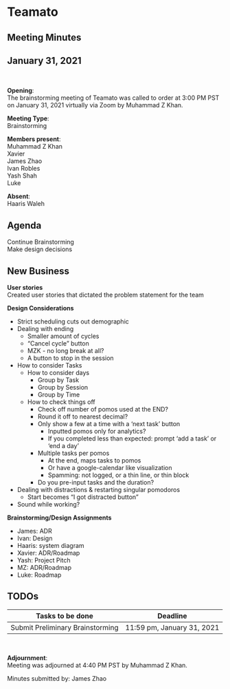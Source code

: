 # Teamato

## Meeting Minutes
## January 31, 2021
<br>

**Opening**:  
The brainstorming meeting of Teamato was called to order at 3:00 PM PST on January 31, 2021 virtually via Zoom by Muhammad Z Khan.

**Meeting Type**:  
Brainstorming  

**Members present**:  
Muhammad Z Khan  
Xavier  
James Zhao  
Ivan Robles  
Yash Shah  
Luke

**Absent**:  
Haaris Waleh  

## Agenda
Continue Brainstorming  
Make design decisions

## New Business
**User stories**  
Created user stories that dictated the problem statement for the team

**Design Considerations**  
- Strict scheduling cuts out demographic    
- Dealing with ending  
  - Smaller amount of cycles
  - “Cancel cycle” button
  - MZK - no long break at all?
  - A button to stop in the session  
- How to consider Tasks  
  - How to consider days
    - Group by Task
    - Group by Session
    - Group by Time
  - How to check things off
    - Check off number of pomos used at the END?
    - Round it off to nearest decimal?
    - Only show a few at a time with a ‘next task’ button
      - Inputted pomos only for analytics?
      - If you completed less than expected: prompt ‘add a task’ or ‘end a day’ 
    - Multiple tasks per pomos
      - At the end, maps tasks to pomos
      - Or have a google-calendar like visualization
      - Spamming: not logged, or a thin line, or thin block
    - Do you pre-input tasks and the duration?  
- Dealing with distractions & restarting singular pomodoros
  - Start becomes “I got distracted button”  
- Sound while working?

**Brainstorming/Design Assignments**  
- James: ADR
- Ivan: Design
- Haaris: system diagram
- Xavier: ADR/Roadmap
- Yash: Project Pitch
- MZ: ADR/Roadmap
- Luke: Roadmap


## TODOs
| Tasks to be done | Deadline |
| ---------------- | -------- |
| Submit Preliminary Brainstorming | 11:59 pm, January 31, 2021 |

<br>

**Adjournment**:  
Meeting was adjourned at 4:40 PM PST by Muhammad Z Khan.

Minutes submitted by: James Zhao
